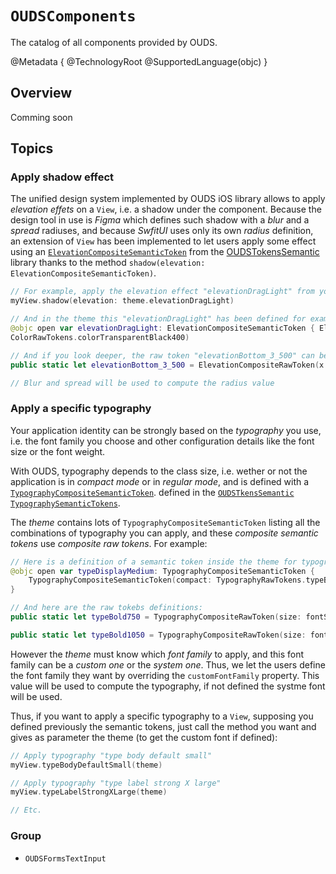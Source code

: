 # ``OUDSComponents``

The catalog of all components provided by OUDS.

@Metadata {
    @TechnologyRoot
    @SupportedLanguage(objc)
}

## Overview

Comming soon

## Topics

### Apply shadow effect

The unified design system implemented by OUDS iOS library allows to apply *elevation effets* on a `View`, i.e. a shadow under the component.
Because the design tool in use is _Figma_ which defines such shadow with a _blur_ and a _spread_ radiuses, and because _SwfitUI_ uses only its own _radius_ definition, an extension of `View` has been implemented to let users apply some effect using an [`ElevationCompositeSemanticToken`](https://ios.unified-design-system.orange.com/documentation/oudstokenssemantic/elevationcompositesemantictoken) from the [OUDSTokensSemantic](https://ios.unified-design-system.orange.com/documentation/oudstokenssemantic/) library thanks to the method `shadow(elevation: ElevationCompositeSemanticToken)`.

```swift
// For example, apply the elevation effect "elevationDragLight" from your theme:
myView.shadow(elevation: theme.elevationDragLight)

// And in the theme this "elevationDragLight" has been defined for example like:
@objc open var elevationDragLight: ElevationCompositeSemanticToken { ElevationRawTokens.elevationBottom_3_500 }
ColorRawTokens.colorTransparentBlack400)

// And if you look deeper, the raw token "elevationBottom_3_500" can be like:
public static let elevationBottom_3_500 = ElevationCompositeRawToken(x: 0, y: 4, blur: 4, spread: -1, color: ColorRawTokens.colorTransparentBlack500)

// Blur and spread will be used to compute the radius value
```

### Apply a specific typography

Your application identity can be strongly based on the *typography* you use, i.e. the font family you choose and other configuration details like the font size or the font weight.

With OUDS, typography depends to the class size, i.e. wether or not the application is in _compact mode_ or in _regular mode_, and is defined with a [`TypographyCompositeSemanticToken`](https://ios.unified-design-system.orange.com/documentation/oudstokenssemantic/typographycompositesemantictoken). defined in the [`OUDSTkensSemantic` `TypographySemanticTokens`](https://ios.unified-design-system.orange.com/documentation/oudstokenssemantic/typographysemantictokens/).

The _theme_ contains lots of `TypographyCompositeSemanticToken` listing all the combinations of typography you can apply, and these *composite semantic tokens* use *composite raw tokens*. For example:

```swift
// Here is a definition of a semantic token inside the theme for typography "typeDisplayMedium":
@objc open var typeDisplayMedium: TypographyCompositeSemanticToken { 
    TypographyCompositeSemanticToken(compact: TypographyRawTokens.typeBold750, regular: TypographyRawTokens.typeBold1050) 
}

// And here are the raw tokebs definitions:
public static let typeBold750 = TypographyCompositeRawToken(size: fontSize750, lineHeight: fontLineHeight850, weight: fontWeight700)

public static let typeBold1050 = TypographyCompositeRawToken(size: fontSize1050, lineHeight: fontLineHeight1150, weight: fontWeight700)
```

However the _theme_ must know which _font family_ to apply, and this font family can be a _custom one_ or the _system one_.
Thus, we let the users define the font family they want by overriding the `customFontFamily` property. This value will be used to compute the typography, if not defined the systme font will be used.

Thus, if you want to apply a specific typography to a `View`, supposing you defined previously the semantic tokens, just call the method you want and gives as parameter the theme (to get the custom font if defined):

```swift
// Apply typography "type body default small"
myView.typeBodyDefaultSmall(theme)

// Apply typography "type label strong X large"
myView.typeLabelStrongXLarge(theme)

// Etc.
```
### Group

- ``OUDSFormsTextInput``
